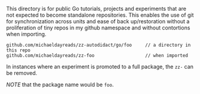 This directory is for public Go tutorials, projects and experiments that are not expected to become standalone repositories. This enables the use of git for synchronization across units and ease of back up/restoration without a proliferation of tiny repos in my github namespace and without contortions when importing.

```
github.com/michaeldayreads/zz-autodidact/go/foo     // a directory in this repo
github.com/michaeldayreads/zz-foo                   // when imported
```

In instances where an experiment is promoted to a full package, the `zz-` can be removed. 

*NOTE* that the package name would be `foo`.
